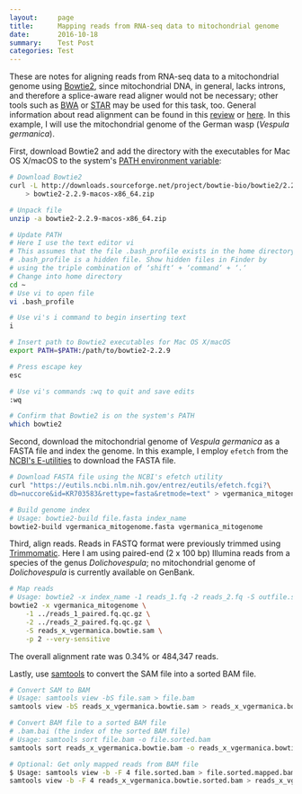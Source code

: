 ```yaml
---
layout:     page
title:      Mapping reads from RNA-seq data to mitochondrial genome 
date:       2016-10-18
summary:    Test Post
categories: Test
---
```


These are notes for aligning reads from RNA-seq data to a mitochondrial genome using [Bowtie2](http://bowtie-bio.sourceforge.net/bowtie2/index.shtml), since mitochondrial DNA, in general, lacks introns, and therefore a splice-aware read aligner would not be necessary; other tools such as [BWA](https://github.com/lh3/bwa) or [STAR](https://github.com/alexdobin/STAR) may be used for this task, too. General information about read alignment can be found in this [review](https://genomebiology.biomedcentral.com/articles/10.1186/s13059-016-0881-8) or [here](https://en.wikipedia.org/wiki/List_of_RNA-Seq_bioinformatics_tools#Alignment_Tools). In this example, I will use the mitochondrial genome of the German wasp (*Vespula germanica*). 

First, download Bowtie2 and add the directory with the executables for Mac OS X/macOS to the system's [PATH environment variable](http://en.wikipedia.org/wiki/PATH_(variable)):

```bash
# Download Bowtie2
curl -L http://downloads.sourceforge.net/project/bowtie-bio/bowtie2/2.2.9/bowtie2-2.2.9-macos-x86_64.zip \
	> bowtie2-2.2.9-macos-x86_64.zip

# Unpack file
unzip -a bowtie2-2.2.9-macos-x86_64.zip

# Update PATH 
# Here I use the text editor vi
# This assumes that the file .bash_profile exists in the home directory
# .bash_profile is a hidden file. Show hidden files in Finder by
# using the triple combination of ‘shift‘ + ‘command‘ + ‘.‘
# Change into home directory 
cd ~
# Use vi to open file
vi .bash_profile

# Use vi's i command to begin inserting text
i

# Insert path to Bowtie2 executables for Mac OS X/macOS
export PATH=$PATH:/path/to/bowtie2-2.2.9

# Press escape key
esc

# Use vi's commands :wq to quit and save edits
:wq

# Confirm that Bowtie2 is on the system's PATH
which bowtie2
```

Second, download the mitochondrial genome of *Vespula germanica* as a FASTA file and index the genome. In this example, I employ `efetch` from the [NCBI's E-utilities](https://www.ncbi.nlm.nih.gov/books/NBK25500/) to download the FASTA file.

```bash
# Download FASTA file using the NCBI's efetch utility
curl "https://eutils.ncbi.nlm.nih.gov/entrez/eutils/efetch.fcgi?\
db=nuccore&id=KR703583&rettype=fasta&retmode=text" > vgermanica_mitogenome.fasta

# Build genome index
# Usage: bowtie2-build file.fasta index_name
bowtie2-build vgermanica_mitogenome.fasta vgermanica_mitogenome
```

Third, align reads. Reads in FASTQ format were previously trimmed using [Trimmomatic](http://www.usadellab.org/cms/?page=trimmomatic). Here I am using paired-end (2 x 100 bp) Illumina reads from a species of the genus *Dolichovespula*; no mitochondrial genome of *Dolichovespula* is currently available on GenBank.

```bash
# Map reads
# Usage: bowtie2 -x index_name -1 reads_1.fq -2 reads_2.fq -S outfile.sam
bowtie2 -x vgermanica_mitogenome \
	-1 ../reads_1_paired.fq.qc.gz \
	-2 ../reads_2_paired.fq.qc.gz \
	-S reads_x_vgermanica.bowtie.sam \
	-p 2 --very-sensitive
```

The overall alignment rate was 0.34% or 484,347 reads.

Lastly, use [samtools](https://github.com/samtools/samtools) to convert the SAM file into a sorted BAM file.

```bash
# Convert SAM to BAM
# Usage: samtools view -bS file.sam > file.bam
samtools view -bS reads_x_vgermanica.bowtie.sam > reads_x_vgermanica.bowtie.bam

# Convert BAM file to a sorted BAM file
# .bam.bai (the index of the sorted BAM file)
# Usage: samtools sort file.bam -o file.sorted.bam
samtools sort reads_x_vgermanica.bowtie.bam -o reads_x_vgermanica.bowtie.sorted.bam

# Optional: Get only mapped reads from BAM file
$ Usage: samtools view -b -F 4 file.sorted.bam > file.sorted.mapped.bam
samtools view -b -F 4 reads_x_vgermanica.bowtie.sorted.bam > reads_x_vgermanica.bowtie.sorted.mapped.bam
```